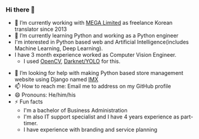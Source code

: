 ### Hi there 👋

<!--
**Fradhyle/Fradhyle** is a ✨ _special_ ✨ repository because its `README.md` (this file) appears on your GitHub profile.

Here are some ideas to get you started:
-->
- 🔭 I’m currently working with [MEGA Limited](https://github.com/meganz) as freelance Korean translator since 2013
- 🌱 I’m currently learning Python and working as a Python engineer
- I'm interested in Python based web and Artificial Intelligence(includes Machine Learning, Deep Learning).
- I have 3 month experience worked as Computer Vision Engineer.
    - I used [OpenCV](https://github.com/opencv/opencv), [Darknet/YOLO](https://github.com/pjreddie/darknet) for this.
<!--
- 👯 I’m looking to collaborate on ...
- 🤔 I’m looking for help with ...
- 💬 Ask me about ...
-->
- 🤔 I’m looking for help with making Python based store management website using Django named [IMX](https://github.com/Fradhyle/IMX)
- 📫 How to reach me: Email me to address on my GitHub profile
- 😄 Pronouns: He/him/his
- ⚡ Fun facts
    - I'm a bachelor of Business Administration
    - I'm also IT support specialist and I have 4 years experience as part-timer.
    - I have experience with branding and service planning
